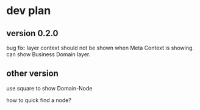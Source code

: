 # dev plan

## version 0.2.0

bug fix: layer context should not be shown when Meta Context is showing.
can show Business Domain layer.

## other version

use square to show Domain-Node


how to quick find a node?


